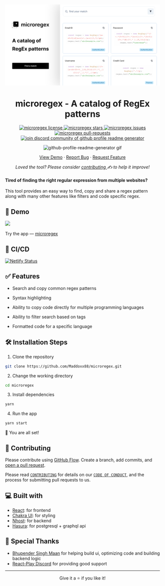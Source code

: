 <p align="center">
  <a href="https://microregex.netlify.app/">
    <img alt="microregex" src="./assets/github-repo-cover.png" />
  </a>
</p>
<h1 align="center">
  microregex - A catalog of RegEx patterns
</h1>

<p align="center">
<a href="https://github.com/Maddoxx88/microregex/blob/main/LICENSE" target="blank">
<img src="https://img.shields.io/github/license/Maddoxx88/microregex?style=flat-square" alt="microregex license" />
</a>
<a href="https://github.com/Maddoxx88/microregex/stargazers" target="blank">
<img src="https://img.shields.io/github/stars/Maddoxx88/microregex?style=flat-square" alt="microregex stars"/>
</a>
<a href="https://github.com/Maddoxx88/microregex/issues" target="blank">
<img src="https://img.shields.io/github/issues/Maddoxx88/microregex?style=flat-square" alt="microregex issues"/>
</a>
<a href="https://github.com/Maddoxx88/microregex/pulls" target="blank">
<img src="https://img.shields.io/github/issues-pr/Maddoxx88/microregex?style=flat-square" alt="microregex pull-requests"/>
</a>
<a href="https://discord.gg/HHMs7Eg" target="blank">
<img src="https://img.shields.io/discord/1032711182269808761?label=Join%20Community&logo=discord&style=flat-square" alt="join discord community of github profile readme generator"/>
</a>
</p>

<p align="center"><img src="./assets/microregex-demo-03.gif" alt="github-profile-readme-generator gif" width="450"/></p>

<p align="center">
    <a href="https://microregex.netlify.app/" target="blank">View Demo</a>
    ·
    <a href="https://github.com/Maddoxx88/microregex/issues/new/choose">Report Bug</a>
    ·
    <a href="https://github.com/Maddoxx88/microregex/issues/new/choose">Request Feature</a>
</p>

<p align="center">
<i>Loved the tool? Please consider <a href="https://github.com/Maddoxx88/microregex/issues">contributing </a>  ✍️ to help it improve!</i>
</p>

#### Tired of finding the right regular expression from multiple websites?

This tool provides an easy way to find, copy and share a regex pattern along with many other features like filters and code specific regex.

## 🚀 Demo

<a href="https://microregex.netlify.app/" target="blank">
<img src="https://img.shields.io/website?url=https://microregex.netlify.app/&logo=github&style=flat-square" />
</a>

Try the app  —  [microregex](https://microregex.netlify.app/)

## 🧪 CI/CD

[![Netlify Status](https://api.netlify.com/api/v1/badges/86fd5845-d2c4-40ad-9a67-9c5247eb8f68/deploy-status)](https://app.netlify.com/sites/microregex/deploys)

## ✅ Features

- Search and copy common regex patterns

- Syntax highlighting

- Ability to copy code directly for multiple programming languages

- Ability to filter search based on tags

- Formatted code for a specific language

## 🛠️ Installation Steps

1. Clone the repository

```bash
git clone https://github.com/Maddoxx88/microregex.git
```

2. Change the working directory

```bash
cd microregex
```

3. Install dependencies

```bash
yarn
```

4. Run the app

```bash
yarn start
```

🌟 You are all set!

## 🍰 Contributing

Please contribute using [GitHub Flow](https://guides.github.com/introduction/flow). Create a branch, add commits, and [open a pull request](https://github.com/Maddoxx88/microregex/compare).

Please read [`CONTRIBUTING`](CONTRIBUTING.md) for details on our [`CODE OF CONDUCT`](CODE_OF_CONDUCT.md), and the process for submitting pull requests to us.

## 💻 Built with

- [React](https://reactjs.org/): for frontend
- [Chakra UI](https://chakra-ui.com/): for styling
- [Nhost](https://nhost.io/): for backend
- [Hasura](https://hasura.io/): for postgresql + graphql api

## 🙇 Special Thanks

- [Bhupender Singh Maan](https://github.com/localhoax) for helping build ui, optimizing code and building backend logic
- [React-Play Discord](https://discord.gg/zuvQAGsk) for providing good support

<hr>
<p align="center">
Give it a ⭐ if you like it! 
</p>
